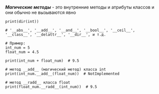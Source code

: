 ***Магические методы*** - это внутренние методы и атрибуты классов и они обычно не вызываются явно

```
print(dir(int))

# '__abs__', '__add__', '__and__', '__bool__', '__ceil__', '__class__', '__delattr__', '__dir__', и т.д.

# Пример:
int_num = 5
float_num = 4.5

print(int_num + float_num)  # 9.5

# метод __add__ (магический метод) класса int
print(int_num.__add__(float_num))  # NotImplemented

# метод __radd__ класса float
print(float_num.__radd__(int_num))  # 9.5
```

